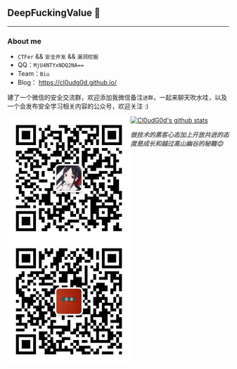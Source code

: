 ## DeepFuckingValue 👋
---
### About me

-  `CTFer` && `安全开发` && `漏洞挖掘`
- QQ：`MjU4NTYxNDQ2NA==`
- Team：`Biu`
- Blog： https://cl0udg0d.github.io/

建了一个微信的安全交流群，欢迎添加我微信备注`进群`，一起来聊天吹水哇，以及一个会发布安全学习相关内容的公众号，欢迎关注 :)

<img align="left" alt="GIF" src="https://github.com/Cl0udG0d/Cl0udG0d/blob/main/images/cgn.jpg" style="max-width:100%;" width="280px" />

<img align="left" alt="GIF" src="https://github.com/Cl0udG0d/Cl0udG0d/blob/main/images/gzh.jpg" style="max-width:100%;" width="280px" />

[![Cl0udG0d's github stats](https://github-readme-stats.vercel.app/api?username=Cl0udG0d&show_icons=true&theme=dark)](https://github.com/anuraghazra/github-readme-stats)

> ***做技术的黑客心态加上开放共进的态度是成长和越过高山幽谷的秘籍😊***
